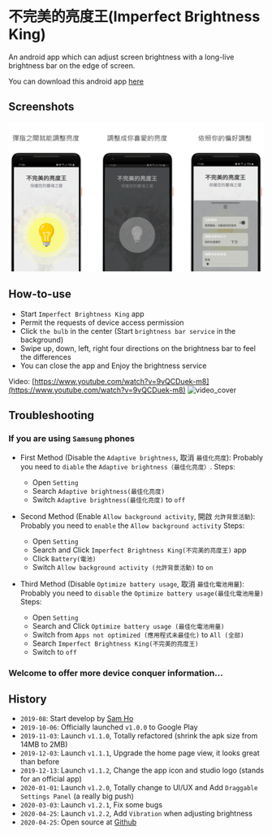 # 不完美的亮度王(Imperfect Brightness King)
An android app which can adjust screen brightness with a long-live brightness bar on the edge of screen.

You can download this android app [here](https://play.google.com/store/apps/details?id=net.rongsonho.brightnessking)

## Screenshots
![cover](https://github.com/shrimp509/BrightnessKing/blob/master/screenshots/cover.png)

## How-to-use
* Start `Imperfect Brightness King` app
* Permit the requests of device access permission
* Click `the bulb` in the center (Start `brightness bar service` in the background)
* Swipe up, down, left, right four directions on the brightness bar to feel the differences
* You can close the app and Enjoy the brightness service

Video: [https://www.youtube.com/watch?v=9vQCDuek-m8](https://www.youtube.com/watch?v=9vQCDuek-m8)
![video_cover](https://github.com/shrimp509/BrightnessKing/blob/master/screenshots/video_cover.png)

## Troubleshooting

### If you are using `Samsung` phones
* First Method (Disable the `Adaptive brightness`, 取消 `最佳化亮度`):
Probably you need to `diable` the `Adaptive brightness（最佳化亮度）`.
Steps:
	* Open `Setting`
	* Search `Adaptive brightness(最佳化亮度)`
	* Switch `Adaptive brightness(最佳化亮度)` to `off`

* Second Method (Enable `Allow background activity`, 開啟 `允許背景活動`):
Probably you need to `enable` the `Allow background activity`
Steps:
	* Open `Setting`
	* Search and Click `Imperfect Brightness King(不完美的亮度王)` app
	* Click `Battery(電池)`
	* Switch `Allow background activity (允許背景活動)` to `on`

* Third Method (Disable `Optimize battery usage`, 取消 `最佳化電池用量`):
Probably you need to `disable` the `Optimize battery usage(最佳化電池用量)`
Steps:
	* Open `Setting`
	* Search and Click `Optimize battery usage (最佳化電池用量)`
	* Switch from `Apps not optimized (應用程式未最佳化)` to `All (全部)`
	* Search `Imperfect Brightness King(不完美的亮度王)`
	* Switch to `off`


### Welcome to offer more device conquer information...


## History
* `2019-08`: Start develop by [Sam Ho](http://imrongson.com/)
* `2019-10-06`: Officially launched `v1.0.0` to Google Play
* `2019-11-03`: Launch `v1.1.0`, Totally refactored (shrink the apk size from 14MB to 2MB)
* `2019-12-03`: Launch `v1.1.1`, Upgrade the home page view, it looks great than before
* `2019-12-13`: Launch `v1.1.2`, Change the app icon and studio logo (stands for an official app)
* `2020-01-01`: Launch `v1.2.0`, Totally change to UI/UX and Add `Draggable Settings Panel` (a really big push)
* `2020-03-03`: Launch `v1.2.1`, Fix some bugs
* `2020-04-25`: Launch `v1.2.2`, Add `Vibration` when adjusting brightness
* `2020-04-25`: Open source at [Github](https://github.com/shrimp509/BrightnessKing)
